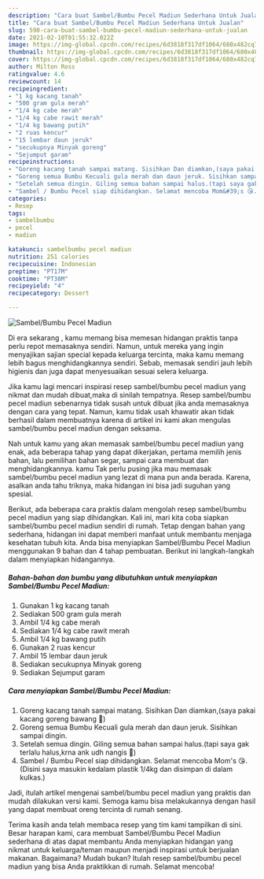 ```yaml
---
description: "Cara buat Sambel/Bumbu Pecel Madiun Sederhana Untuk Jualan"
title: "Cara buat Sambel/Bumbu Pecel Madiun Sederhana Untuk Jualan"
slug: 590-cara-buat-sambel-bumbu-pecel-madiun-sederhana-untuk-jualan
date: 2021-02-10T01:55:32.022Z
image: https://img-global.cpcdn.com/recipes/6d3818f317df1064/680x482cq70/sambelbumbu-pecel-madiun-foto-resep-utama.jpg
thumbnail: https://img-global.cpcdn.com/recipes/6d3818f317df1064/680x482cq70/sambelbumbu-pecel-madiun-foto-resep-utama.jpg
cover: https://img-global.cpcdn.com/recipes/6d3818f317df1064/680x482cq70/sambelbumbu-pecel-madiun-foto-resep-utama.jpg
author: Milton Ross
ratingvalue: 4.6
reviewcount: 14
recipeingredient:
- "1 kg kacang tanah"
- "500 gram gula merah"
- "1/4 kg cabe merah"
- "1/4 kg cabe rawit merah"
- "1/4 kg bawang putih"
- "2 ruas kencur"
- "15 lembar daun jeruk"
- "secukupnya Minyak goreng"
- "Sejumput garam"
recipeinstructions:
- "Goreng kacang tanah sampai matang. Sisihkan Dan diamkan,(saya pakai kacang goreng bawang 🤭)"
- "Goreng semua Bumbu Kecuali gula merah dan daun jeruk. Sisihkan sampai dingin."
- "Setelah semua dingin. Giling semua bahan sampai halus.(tapi saya gak terlalu halus,krna ank udh nangis 🤪)"
- "Sambel / Bumbu Pecel siap dihidangkan. Selamat mencoba Mom&#39;s 😘.(Disini saya masukin kedalam plastik 1/4kg dan disimpan di dalam kulkas.)"
categories:
- Resep
tags:
- sambelbumbu
- pecel
- madiun

katakunci: sambelbumbu pecel madiun 
nutrition: 251 calories
recipecuisine: Indonesian
preptime: "PT17M"
cooktime: "PT38M"
recipeyield: "4"
recipecategory: Dessert

---
```



![Sambel/Bumbu Pecel Madiun](https://img-global.cpcdn.com/recipes/6d3818f317df1064/680x482cq70/sambelbumbu-pecel-madiun-foto-resep-utama.jpg)

Di era  sekarang , kamu memang bisa memesan hidangan praktis tanpa perlu repot memasaknya sendiri. Namun, untuk mereka yang ingin menyajikan sajian special kepada keluarga tercinta, maka kamu memang lebih bagus menghidangkannya sendiri. Sebab, memasak sendiri jauh lebih higienis dan juga dapat menyesuaikan sesuai selera keluarga.

Jika kamu lagi mencari inspirasi resep sambel/bumbu pecel madiun yang nikmat dan mudah dibuat,maka di sinilah tempatnya. Resep sambel/bumbu pecel madiun  sebenarnya tidak susah untuk dibuat jika anda memasaknya dengan cara yang tepat. Namun, kamu tidak usah khawatir akan tidak berhasil dalam membuatnya 
karena di artikel ini kami akan mengulas sambel/bumbu pecel madiun dengan seksama.  



Nah untuk kamu yang akan memasak sambel/bumbu pecel madiun yang enak, ada beberapa tahap yang dapat dikerjakan, pertama memilih jenis bahan, lalu pemilihan bahan segar, sampai cara membuat dan menghidangkannya. kamu Tak perlu pusing jika mau memasak sambel/bumbu pecel madiun yang lezat di mana pun anda berada. Karena, asalkan anda  tahu triknya, maka hidangan ini bisa jadi suguhan yang spesial.

Berikut, ada beberapa cara praktis  dalam mengolah resep sambel/bumbu pecel madiun yang siap dihidangkan. Kali ini, mari kita coba siapkan sambel/bumbu pecel madiun sendiri di rumah. Tetap dengan bahan yang sederhana, hidangan ini dapat memberi manfaat untuk membantu menjaga kesehatan tubuh kita. Anda bisa menyiapkan Sambel/Bumbu Pecel Madiun menggunakan 9 bahan dan 4 tahap pembuatan. Berikut ini langkah-langkah dalam menyiapkan hidangannya.

<!--inarticleads1-->

##### Bahan-bahan dan bumbu yang dibutuhkan untuk menyiapkan Sambel/Bumbu Pecel Madiun:

1. Gunakan 1 kg kacang tanah
1. Sediakan 500 gram gula merah
1. Ambil 1/4 kg cabe merah
1. Sediakan 1/4 kg cabe rawit merah
1. Ambil 1/4 kg bawang putih
1. Gunakan 2 ruas kencur
1. Ambil 15 lembar daun jeruk
1. Sediakan secukupnya Minyak goreng
1. Sediakan Sejumput garam




<!--inarticleads2-->

##### Cara menyiapkan Sambel/Bumbu Pecel Madiun:

1. Goreng kacang tanah sampai matang. Sisihkan Dan diamkan,(saya pakai kacang goreng bawang 🤭)
1. Goreng semua Bumbu Kecuali gula merah dan daun jeruk. Sisihkan sampai dingin.
1. Setelah semua dingin. Giling semua bahan sampai halus.(tapi saya gak terlalu halus,krna ank udh nangis 🤪)
1. Sambel / Bumbu Pecel siap dihidangkan. Selamat mencoba Mom&#39;s 😘.(Disini saya masukin kedalam plastik 1/4kg dan disimpan di dalam kulkas.)




Jadi, itulah artikel mengenai  sambel/bumbu pecel madiun  yang praktis dan mudah dilakukan versi kami. Semoga kamu bisa melakukannya dengan hasil yang dapat membuat oreng tercinta di rumah senang. 

Terima kasih anda telah membaca resep yang tim kami tampilkan di sini. Besar harapan kami, cara membuat  Sambel/Bumbu Pecel Madiun sederhana di atas dapat membantu Anda menyiapkan hidangan yang nikmat untuk keluarga/teman maupun menjadi inspirasi untuk berjualan makanan. Bagaimana? Mudah bukan? Itulah resep sambel/bumbu pecel madiun yang bisa Anda praktikkan di rumah. Selamat mencoba!

